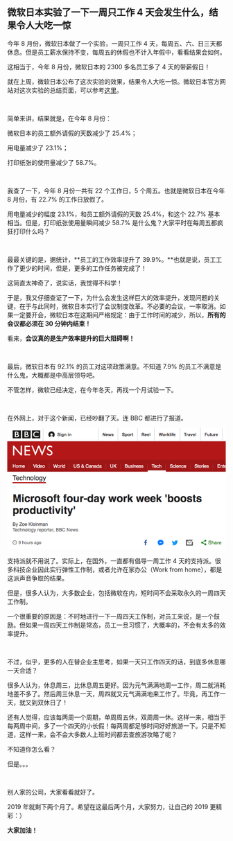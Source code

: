 ## 微软日本实验了一下一周只工作 4 天会发生什么，结果令人大吃一惊

今年 8 月份，微软日本做了一个实验，一周只工作 4 天，每周五、六、日三天都休息。但是员工薪水保持不变，每周五的休假也不计入年假中，看看结果会如何。

这相当于，今年 8 月份，微软日本的 2300 多名员工多了 4 天的带薪假日！

就在上周，微软日本公布了这次实验的效果，结果令人大吃一惊。微软日本官方网站对这次实验的总结页面，可以参考[这里](https://news.microsoft.com/ja-jp/2019/10/31/191031-published-the-results-of-measuring-the-effectiveness-of-our-work-life-choice-challenge-summer-2019/)。

<br/>

简单来讲，结果就是，在今年 8 月份：

微软日本的员工额外请假的天数减少了 25.4%；

用电量减少了 23.1%；

打印纸张的使用量减少了 58.7%。

<br/>

我查了一下，今年 8 月份一共有 22 个工作日，5 个周五。也就是微软日本在今年 8 月份，有 22.7% 的工作日放假了。

用电量减少的幅度 23.1%，和员工额外请假的天数 25.4%，和这个 22.7% 基本相当。但是，打印纸张使用量瞬间减少 58.7% 是什么鬼？大家平时在每周五都疯狂打印什么吗？

<br/>

最最关键的是，据统计，**员工的工作效率提升了 39.9%。**也就是说，员工工作了更少的时间，但是，更多的工作任务被完成了！

这简直太神奇了，说实话，我觉得不科学！

于是，我又仔细查证了一下，为什么会发生这样巨大的效率提升，发现问题的关键，在于与此同时，微软日本实行了会议制度改革。不必要的会议，一率取消。如果一定要开会，微软日本在这期间严格规定：由于工作时间的减少，所以，**所有的会议都必须在 30 分钟内结束！**

看来，**会议真的是生产效率提升的巨大阻碍啊！**

<br/>

最后，微软日本有 92.1% 的员工对这项政策满意。不知道 7.9% 的员工不满意是什么鬼，大概都是中高层领导吧。

不管怎样，微软已经决定，在今年冬天，再找一个月试验一下。

<br/>

在外网上，对于这个新闻，已经吵翻了天。连 BBC 都进行了报道。

![bbc](bbc.png)

支持派就不用说了。实际上，在国外，一直都有倡导一周工作 4 天的支持派。很多科技企业因此实行弹性工作制，或者允许在家办公（Work from home），都是这派声音争取的结果。

但是，很多人认为，大多数企业，包括微软在内，短时间不会采取永久的一周四天工作制。

一个很重要的原因是：不时地进行一下一周四天工作制，对员工来说，是一个鼓励。但如果一周四天工作制是常态，员工一旦习惯了，大概率的，不会有太多的效率提升。

<br/>

不过，似乎，更多的人在替企业主思考，如果一天只工作四天的话，到底多休息哪一天合适？

很多人认为，休息周三，比休息周五更好。因为元气满满地周一工作，周二就消耗地差不多了。然后周三休息一天，周四就又元气满满地来工作了。毕竟，再工作一天，就又到双休日了！

还有人觉得，应该每两周一个周期，单周周五休，双周周一休。这样一来，相当于每两周中间，多了一个四天的小长假！每两周都足够时间好好旅游一下。只是不知道，这样一来，会不会大多数人上班时间都去查旅游攻略了呢？

不知道你怎么看？

但是。。。

<br/>

别人家的公司，大家看看就好了。

2019 年就剩下两个月了。希望在这最后两个月，大家努力，让自己的 2019 更精彩：）

**大家加油！**